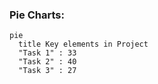
### Pie Charts:

```mermaid
pie
  title Key elements in Project
  "Task 1" : 33
  "Task 2" : 40
  "Task 3" : 27
  ````
